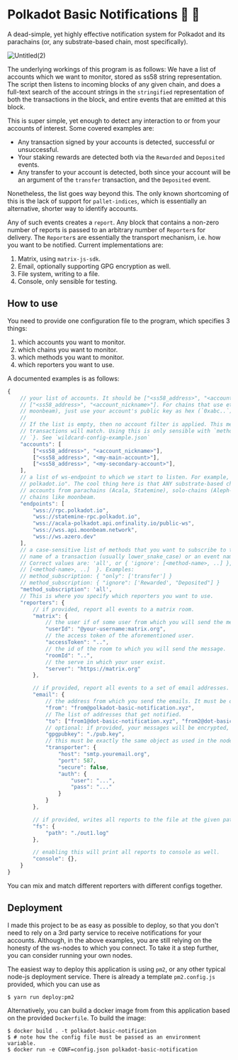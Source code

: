 # Polkadot Basic Notifications 🔴 📣

A dead-simple, yet highly effective notification system for Polkadot and its parachains (or, any
substrate-based chain, most specifically).

![Untitled(2)](https://user-images.githubusercontent.com/5588131/158027440-a819bad8-c28a-4662-9c5a-b2f850f6ee36.png)


The underlying workings of this program is as follows: We have a list of accounts which we want to
monitor, stored as ss58 string representation. The script then listens to incoming blocks of any
given chain, and does a full-text search of the account strings in the `stringified` representation
of both the transactions in the block, and entire events that are emitted at this block.

This is super simple, yet enough to detect any interaction to or from your accounts of interest.
Some covered examples are:

- Any transaction signed by your accounts is detected, successful or unsuccessful.
- Your staking rewards are detected both via the `Rewarded` and `Deposited` events.
- Any transfer to your account is detected, both since your account will be an argument of the
  `transfer` transaction, and the `Deposited` event.

Nonetheless, the list goes way beyond this. The only known shortcoming of this is the lack of
support for `pallet-indices`, which is essentially an alternative, shorter way to identify accounts.

Any of such events creates a `report`. Any block that contains a non-zero number of reports is
passed to an arbitrary number of `Reporter`s for delivery. The `Reporter`s are essentially the
transport mechanism, i.e. how you want to be notified. Current implementations are:

1. Matrix, using `matrix-js-sdk`.
2. Email, optionally supporting GPG encryption as well.
3. File system, writing to a file.
4. Console, only sensible for testing.

## How to use

You need to provide one configuration file to the program, which specifies 3 things:

1. which accounts you want to monitor.
2. which chains you want to monitor.
3. which methods you want to monitor.
4. which reporters you want to use.

A documented examples is as follows:

```javascript
{
	// your list of accounts. It should be ["<ss58_address>", "<account_nickname>"]
	// ["<ss58_address>", "<account_nickname>"]. For chains that use ethereum based accounts (e.g.
	// moonbeam), just use your account's public key as hex (`0xabc..`).
	//
	// If the list is empty, then no account filter is applied. This means that all events and
	// transactions will match. Using this is only sensible with `method_subscription: { "only": ..
	// `}. See `wildcard-config-example.json`
	"accounts": [
		["<ss58_address>", "<account_nickname>"],
		["<ss58_address>", "<my-main-account>"],
		["<ss58_address>", "<my-secondary-account>"],
	],
	// a list of ws-endpoint to which we start to listen. For example, Polkadot's is "wss://rpc.
	// polkadot.io". The cool thing here is that ANY substrate-based chain will work, so you can add
	// accounts from parachains (Acala, Statemine), solo-chains (Aleph-zero), or even ethereum-based
	// chains like moonbeam.
	"endpoints": [
		"wss://rpc.polkadot.io",
		"wss://statemine-rpc.polkadot.io",
		"wss://acala-polkadot.api.onfinality.io/public-ws",
		"wss://wss.api.moonbeam.network",
		"wss://ws.azero.dev"
	],
	// a case-sensitive list of methods that you want to subscribe to to. A 'method' is either the
	// name of a transaction (usually lower_snake_case) or an event name (usually lowerCamelCase).
	// Correct values are: 'all', or { 'ignore': [<method-name>, ..] }, or { 'only':
	// [<method-name>, ..]  }. Examples:
	// method_subscription: { "only": ['transfer'] }
	// method_subscription: { "ignore": ['Rewarded', "Deposited"] }
	"method_subscription": 'all',
	// This is where you specify which reporters you want to use.
	"reporters": {
		// if provided, report all events to a matrix room.
		"matrix": {
			// the user if of some user from which you will send the message.
			"userId": "@your-username:matrix.org",
			// the access token of the aforementioned user.
			"accessToken": "..",
			// the id of the room to which you will send the message.
			"roomId": "..",
			// the serve in which your user exist.
			"server": "https://matrix.org"
		},

		// if provided, report all events to a set of email addresses.
		"email": {
			// the address from which you send the emails. It must be owned by the `transporter.auth` credentials once authenticated with `transporter.host`.
			"from": "from@polkadot-basic-notification.xyz",
			// The list of addresses that get notified.
			"to": ["from1@dot-basic-notification.xyz", "from2@dot-basic-notification.xyz"],
			// optional: if provided, your messages will be encrypted, but the formatting might not be as good.
			"gpgpubkey": "./pub.key",
			// this must be exactly the same object as used in the nodemailer library. See here for // more information: https://nodemailer.com/smtp/
			"transporter": {
				"host": "smtp.youremail.org",
				"port": 587,
				"secure": false,
				"auth": {
					"user": "...",
					"pass": "..."
				}
			}
		},

		// if provided, writes all reports to the file at the given path. The file is appended to
		"fs": {
			"path": "./out1.log"
		},

		// enabling this will print all reports to console as well.
		"console": {},
	}
}

```

You can mix and match different reporters with different configs together.


## Deployment

I made this project to be as easy as possible to deploy, so that you don't need to rely on a 3rd
party service to receive notifications for your accounts. Although, in the above examples, you are
still relying on the honesty of the ws-nodes to which you connect. To take it a step further, you
can consider running your own nodes.

The easiest way to deploy this application is using `pm2`, or any other typical node-js deployment
service. There is already a template `pm2.config.js` provided, which you can use as

```
$ yarn run deploy:pm2
```

Alternatively, you can build a docker image from from this application based on the provided
`Dockerfile`. To build the image:

```
$ docker build . -t polkadot-basic-notification
$ # note how the config file must be passed as an environment variable.
$ docker run -e CONF=config.json polkadot-basic-notification
```
